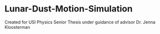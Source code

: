 # Lunar-Dust-Motion-Simulation
Created for USI Physics Senior Thesis under guidance of advisor Dr. Jenna Kloosterman
